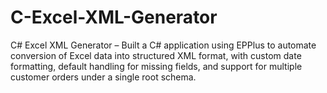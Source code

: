 # C-Excel-XML-Generator
C# Excel XML Generator – Built a C# application using EPPlus to automate conversion of Excel data into structured XML format, with custom date formatting, default handling for missing fields, and support for multiple customer orders under a single root schema.
